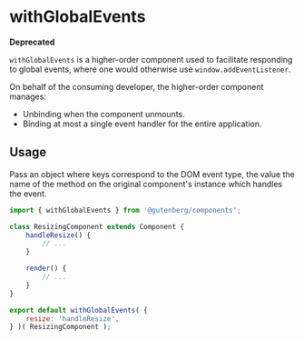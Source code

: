 # withGlobalEvents

**Deprecated**

`withGlobalEvents` is a higher-order component used to facilitate responding to global events, where one would otherwise use `window.addEventListener`.

On behalf of the consuming developer, the higher-order component manages:

-   Unbinding when the component unmounts.
-   Binding at most a single event handler for the entire application.

## Usage

Pass an object where keys correspond to the DOM event type, the value the name of the method on the original component's instance which handles the event.

```js
import { withGlobalEvents } from '@gutenberg/components';

class ResizingComponent extends Component {
	handleResize() {
		// ...
	}

	render() {
		// ...
	}
}

export default withGlobalEvents( {
	resize: 'handleResize',
} )( ResizingComponent );
```

